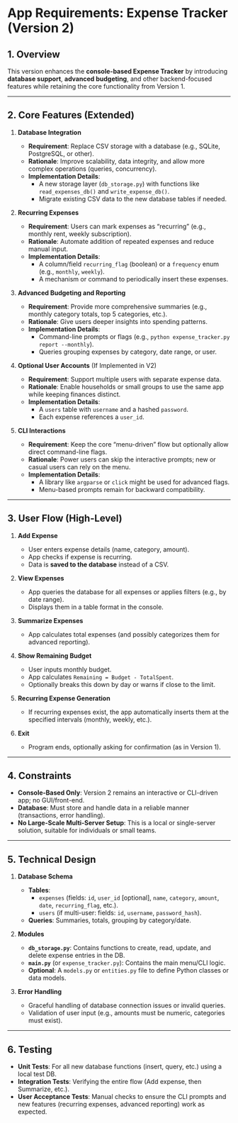 # App Requirements: Expense Tracker (Version 2)

## 1. Overview
This version enhances the **console-based Expense Tracker** by introducing **database support**, **advanced budgeting**, and other backend-focused features while retaining the core functionality from Version 1.

---

## 2. Core Features (Extended)

1. **Database Integration**  
   - **Requirement**: Replace CSV storage with a database (e.g., SQLite, PostgreSQL, or other).
   - **Rationale**: Improve scalability, data integrity, and allow more complex operations (queries, concurrency).
   - **Implementation Details**:
     - A new storage layer (`db_storage.py`) with functions like `read_expenses_db()` and `write_expense_db()`.
     - Migrate existing CSV data to the new database tables if needed.

2. **Recurring Expenses**  
   - **Requirement**: Users can mark expenses as “recurring” (e.g., monthly rent, weekly subscription).
   - **Rationale**: Automate addition of repeated expenses and reduce manual input.
   - **Implementation Details**:
     - A column/field `recurring_flag` (boolean) or a `frequency` enum (e.g., `monthly`, `weekly`).
     - A mechanism or command to periodically insert these expenses.

3. **Advanced Budgeting and Reporting**  
   - **Requirement**: Provide more comprehensive summaries (e.g., monthly category totals, top 5 categories, etc.).
   - **Rationale**: Give users deeper insights into spending patterns.
   - **Implementation Details**:
     - Command-line prompts or flags (e.g., `python expense_tracker.py report --monthly`).
     - Queries grouping expenses by category, date range, or user.

4. **Optional User Accounts** (If Implemented in V2)  
   - **Requirement**: Support multiple users with separate expense data.
   - **Rationale**: Enable households or small groups to use the same app while keeping finances distinct.
   - **Implementation Details**:
     - A `users` table with `username` and a hashed `password`.
     - Each expense references a `user_id`.

5. **CLI Interactions**  
   - **Requirement**: Keep the core “menu-driven” flow but optionally allow direct command-line flags.
   - **Rationale**: Power users can skip the interactive prompts; new or casual users can rely on the menu.
   - **Implementation Details**:
     - A library like `argparse` or `click` might be used for advanced flags.
     - Menu-based prompts remain for backward compatibility.

---

## 3. User Flow (High-Level)

1. **Add Expense**  
   - User enters expense details (name, category, amount).  
   - App checks if expense is recurring.  
   - Data is **saved to the database** instead of a CSV.

2. **View Expenses**  
   - App queries the database for all expenses or applies filters (e.g., by date range).  
   - Displays them in a table format in the console.

3. **Summarize Expenses**  
   - App calculates total expenses (and possibly categorizes them for advanced reporting).

4. **Show Remaining Budget**  
   - User inputs monthly budget.  
   - App calculates `Remaining = Budget - TotalSpent`.  
   - Optionally breaks this down by day or warns if close to the limit.

5. **Recurring Expense Generation**  
   - If recurring expenses exist, the app automatically inserts them at the specified intervals (monthly, weekly, etc.).

6. **Exit**  
   - Program ends, optionally asking for confirmation (as in Version 1).

---

## 4. Constraints
- **Console-Based Only**: Version 2 remains an interactive or CLI-driven app; no GUI/front-end.  
- **Database**: Must store and handle data in a reliable manner (transactions, error handling).  
- **No Large-Scale Multi-Server Setup**: This is a local or single-server solution, suitable for individuals or small teams.

---

## 5. Technical Design

1. **Database Schema**  
   - **Tables**:  
     - `expenses` (fields: `id`, `user_id` [optional], `name`, `category`, `amount`, `date`, `recurring_flag`, etc.).  
     - `users` (if multi-user: fields: `id`, `username`, `password_hash`).  
   - **Queries**: Summaries, totals, grouping by category/date.

2. **Modules**  
   - **`db_storage.py`**: Contains functions to create, read, update, and delete expense entries in the DB.  
   - **`main.py`** (or `expense_tracker.py`): Contains the main menu/CLI logic.  
   - **Optional**: A `models.py` or `entities.py` file to define Python classes or data models.

3. **Error Handling**  
   - Graceful handling of database connection issues or invalid queries.  
   - Validation of user input (e.g., amounts must be numeric, categories must exist).

---

## 6. Testing
- **Unit Tests**: For all new database functions (insert, query, etc.) using a local test DB.  
- **Integration Tests**: Verifying the entire flow (Add expense, then Summarize, etc.).  
- **User Acceptance Tests**: Manual checks to ensure the CLI prompts and new features (recurring expenses, advanced reporting) work as expected.
